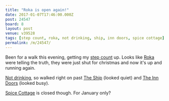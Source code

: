 ```yaml
---
title: "Roka is open again!"
date: 2017-01-07T17:46:00.000Z
post: 24547
board: 8
layout: post
venue: v39528
tags: [step count, roka, not drinking, ship, inn doors, spice cottage]
permalink: /m/24547/
---
```

Been for a walk this evening, getting my <a href="/wiki/step+count">step count</a> up. Looks like <a href="/wiki/roka">Roka</a> were telling the truth, they were just shut for christmas and now it's up and running again.

<a href="/wiki/not+drinking">Not drinking</a>, so walked right on past <a href="/wiki/ship">The Ship</a> (looked quiet) and <a href="/wiki/inn+doors">The Inn Doors</a> (looked busy).

<a href="/wiki/spice+cottage">Spice Cottage</a> is closed though. For January only?
